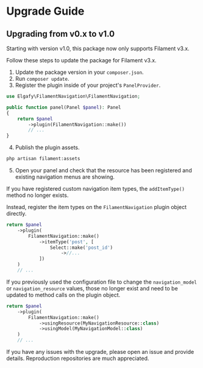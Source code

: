 # Upgrade Guide

## Upgrading from v0.x to v1.0

Starting with version v1.0, this package now only supports Filament v3.x.

Follow these steps to update the package for Filament v3.x.

1. Update the package version in your `composer.json`.
2. Run `composer update`.
3. Register the plugin inside of your project's `PanelProvider`.

```php
use Elgafy\FilamentNavigation\FilamentNavigation;

public function panel(Panel $panel): Panel
{
    return $panel
        ->plugin(FilamentNavigation::make())
        // ...
}
```

4. Publish the plugin assets.

```sh
php artisan filament:assets
```

5. Open your panel and check that the resource has been registered and existing navigation menus are showing.

If you have registered custom navigation item types, the `addItemType()` method no longer exists.

Instead, register the item types on the `FilamentNavigation` plugin object directly.

```php
return $panel
    ->plugin(
        FilamentNavigation::make()
            ->itemType('post', [
                Select::make('post_id')
                    ->//...
            ])
    )
    // ...
```

If you previously used the configuration file to change the `navigation_model` or `navigation_resource` values, those no longer exist and need to be updated to method calls on the plugin object.

```php
return $panel
    ->plugin(
        FilamentNavigation::make()
            ->usingResource(MyNavigationResource::class)
            ->usingModel(MyNavigationModel::class)
    )
    // ...
```

If you have any issues with the upgrade, please open an issue and provide details. Reproduction repositories are much appreciated.
